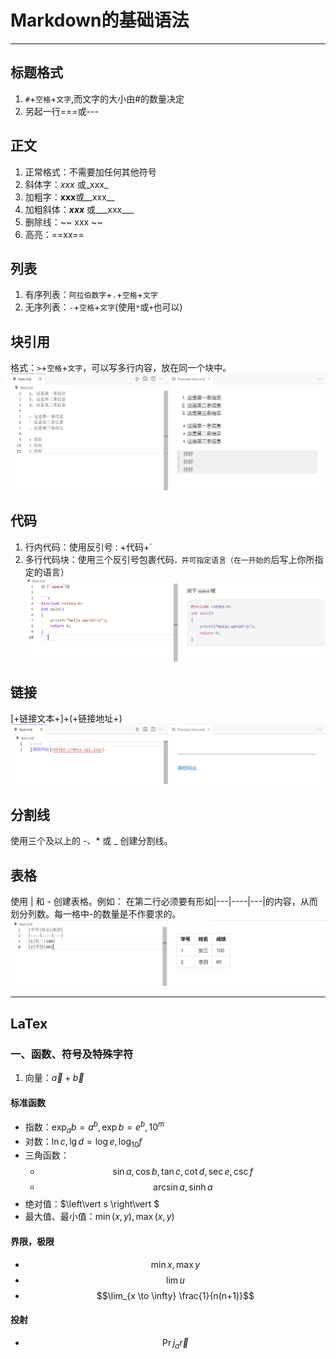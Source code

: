 # Markdown的基础语法
---
## 标题格式
1. `#`+`空格`+`文字`,而文字的大小由#的数量决定
2. 另起一行===或---

## 正文
1. 正常格式：不需要加任何其他符号
2. 斜体字：*xxx* 或_xxx_
3. 加粗字：**xxx**或__xxx__
4. 加粗斜体：***xxx*** 或___xxx___
5. 删除线：~~ xxx ~~
6. 高亮：==xx==

## 列表
1. 有序列表：`阿拉伯数字`+`.`+`空格`+`文字`
2. 无序列表：`-`+`空格`+`文字`(使用`*`或`+`也可以)

## 块引用
格式：`>`+`空格`+`文字`，可以写多行内容，放在同一个块中。
![alt text](image-1.png)

## 代码
1. 行内代码：使用反引号`：`+代码+`
2. 多行代码块：使用三个反引号包裹代码```，并可指定语言（在一开始的```后写上你所指定的语言）
![alt text](image-2.png)

## 链接
[+链接文本+]+(+链接地址+)
![alt text](image.png)

## 分割线
使用三个及以上的 -、* 或 _ 创建分割线。

## 表格
使用 | 和 - 创建表格。例如：
在第二行必须要有形如|---|----|---|的内容，从而划分列数。每一格中-的数量是不作要求的。
![alt text](image-3.png)

---
## LaTex
### 一、函数、符号及特殊字符
1. 向量：$\vec{a}+\vec{b}$
#### 标准函数
- 指数：$\exp_a b = a^b, \exp b = e^b,10^m$
- 对数：$\ln c, \lg d = \log e, \log_{10} f$
- 三角函数：
  - $$\sin a, \cos b, \tan c, \cot d, \sec e, \csc f$$
  - $$\arcsin a, \sinh a$$
- 绝对值：$\left\vert s \right\vert $
- 最大值、最小值：$\min(x,y), \max(x,y)$
#### 界限，极限
- $$\min x, \max y$$
- $$\lim u$$
- $$\lim_{x \to \infty} \frac{1}{n(n+1)}$$
#### 投射
- $$\Pr j_a\vec{r}$$